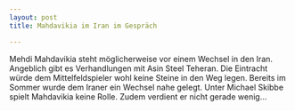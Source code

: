 ```yaml
---
layout: post
title: Mahdavikia im Iran im Gespräch

---
```


Mehdi Mahdavikia steht möglicherweise vor einem Wechsel in den Iran. Angeblich gibt es Verhandlungen mit Asin Steel Teheran. Die Eintracht würde dem Mittelfeldspieler wohl keine Steine in den Weg legen. Bereits im Sommer wurde dem Iraner ein Wechsel nahe gelegt. Unter Michael Skibbe spielt Mahdavikia keine Rolle. Zudem verdient er nicht gerade wenig...


